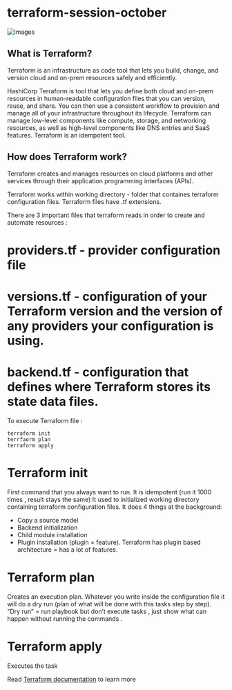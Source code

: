 # terraform-session-october

![images](https://user-images.githubusercontent.com/85028974/197703756-9a4a6c29-e2d1-4321-b578-2f901358cf17.png)

## What is Terraform?
Terraform is an infrastructure as code tool that lets you build, change, and version cloud and on-prem resources safely and efficiently.

HashiCorp Terraform is tool that lets you define both cloud and on-prem resources in human-readable configuration files that you can version, reuse, and share. You can then use a consistent workflow to provision and manage all of your infrastructure throughout its lifecycle. Terraform can manage low-level components like compute, storage, and networking resources, as well as high-level components like DNS entries and SaaS features.
Terraform is an idempotent tool.

## How does Terraform work?
Terraform creates and manages resources on cloud platforms and other services through their application programming interfaces (APIs). 

Terraform works within working directory - folder that containes terraform configuration files.
Terraform files have .tf extensions.

There are 3 important files that terraform reads in order to create and automate resources : 
# providers.tf - provider configuration file
# versions.tf - configuration of your Terraform version and the version of any providers your configuration is using.
# backend.tf - configuration that defines where Terraform stores its state data files.

To execute Terraform file :
```
terraform init
terrfaorm plan
terraform apply
```
# Terraform init 
First command that you always want to run. It is idempotent (run it 1000 times , result stays the same)
It used to initialized working directory containing terraform configuration files. It does 4 things at the background:
- Copy a source model
- Backend initialization
- Child module installation
- Plugin installation (plugin = feature). Terraform has plugin based architecture = has a lot of features.

# Terraform plan 
Creates an execution plan. Whatever you write inside the configuration file it will do a dry run (plan of what will be done with this tasks step by step).
“Dry run” = run playbook but don’t execute tasks , just show what can happen without running the commands .

# Terraform apply
Executes the task



Read [Terraform documentation](https://www.terraform.io/) to learn more
